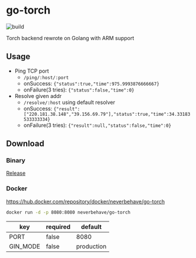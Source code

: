 # go-torch

![build](https://github.com/TorchPing/go-torch/workflows/build/badge.svg?branch=master)

Torch backend rewrote on Golang with ARM support

## Usage

- Ping TCP port
  - `/ping/:host/:port`
  - onSuccess: `{"status":true,"time":975.9993876666667}`
  - onFailure(3 tries): `{"status":false,"time":0}`
- Resolve given addr
  - `/resolve/:host` using default resolver
  - onSuccess: `{"result":["220.181.38.148","39.156.69.79"],"status":true,"time":34.33183533333334}`
  - onFailure(3 tries): `{"result":null,"status":false,"time":0}`

## Download

### Binary 

[Release](releases)

###  Docker 

https://hub.docker.com/repository/docker/neverbehave/go-torch

```bash
docker run -d -p 8080:8080 neverbehave/go-torch
```
|key|required|default|
|---|---|---|
|PORT|false|8080|
|GIN_MODE|false|production|